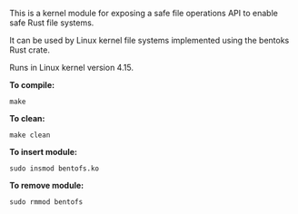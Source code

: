 This is a kernel module for exposing a safe file operations API to enable safe Rust file systems.

It can be used by Linux kernel file systems implemented using the bentoks Rust crate.

Runs in Linux kernel version 4.15.

**To compile:**
```
make
```

**To clean:**
```
make clean
```

**To insert module:**
```
sudo insmod bentofs.ko
```

**To remove module:**
```
sudo rmmod bentofs
```
